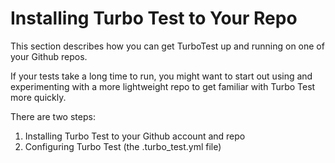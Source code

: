 # Installing Turbo Test to Your Repo

This section describes how you can get TurboTest up and running on one of your Github repos. 

If your tests take a long time to run, you might want to start out using and experimenting
with a more lightweight repo to get familiar with Turbo Test more quickly.

There are two steps:

1. Installing Turbo Test to your Github account and repo
2. Configuring Turbo Test (the .turbo\_test.yml file)

